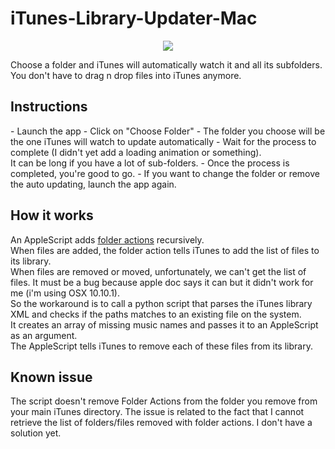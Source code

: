 iTunes-Library-Updater-Mac
==========================

<p align="center"><img src="http://4.ii.gl/j1EKzqEho.png"/><p>

Choose a folder and iTunes will automatically watch it and all its subfolders. 
<br/>You don't have to drag n drop files into iTunes anymore.

<h2>Instructions</h2>
- Launch the app
- Click on "Choose Folder"
- The folder you choose will be the one iTunes will watch to update automatically
- Wait for the process to complete (I didn't yet add a loading animation or something). <br/>It can be long if you have a lot of sub-folders.
- Once the process is completed, you're good to go.
- If you want to change the folder or remove the auto updating, launch the app again.

<h2>How it works</h2>
An AppleScript adds <a href="https://developer.apple.com/library/mac/documentation/AppleScript/Conceptual/AppleScriptLangGuide/reference/ASLR_folder_actions.html">folder actions</a> recursively.
<br/>When files are added, the folder action tells iTunes to add the list of files to its library.
<br/>When files are removed or moved, unfortunately, we can't get the list of files. It must be a bug because apple doc says it can but it didn't work for me (i'm using OSX 10.10.1).
<br/>So the workaround is to call a python script that parses the iTunes library XML and checks if the paths matches to an existing file on the system.
<br/>It creates an array of missing music names and passes it to an AppleScript as an argument.
<br/>The AppleScript tells iTunes to remove each of these files from its library.

<h2>Known issue</h2>
The script doesn't remove Folder Actions from the folder you remove from your main iTunes directory.
The issue is related to the fact that I cannot retrieve the list of folders/files removed with folder actions. I don't have a solution yet.
